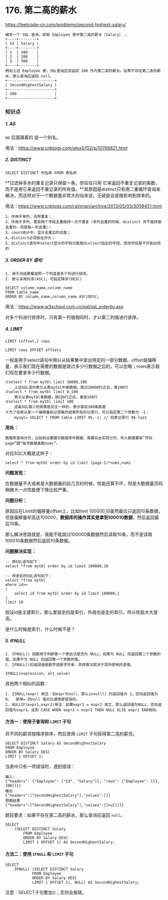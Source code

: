 # 176. 第二高的薪水

https://leetcode-cn.com/problems/second-highest-salary/ <br/>

```wiki
编写一个 SQL 查询，获取 Employee 表中第二高的薪水（Salary） 。
+----+--------+
| Id | Salary |
+----+--------+
| 1  | 100    |
| 2  | 200    |
| 3  | 300    |
+----+--------+
例如上述 Employee 表，SQL查询应该返回 200 作为第二高的薪水。如果不存在第二高的薪水，那么查询应返回 null。
+---------------------+
| SecondHighestSalary |
+---------------------+
| 200                 |
+---------------------+
```



### 知识点

##### 1. AS

as 后面跟着的 是一个别名。<br/>

用法：https://www.cnblogs.com/alex0702/p/10766821.html <br/>

##### 2. DISTINCT

```mysql
SELECT DISTINCT 列名称 FROM 表名称
```

**过滤掉多余的重复记录只保留一条，但往往只用 它来返回不重复记录的条数，而不是用它来返回不重记录的所有值。**其原因是distinct只有用二重循环查询来解决，而这样对于一个数据量非常大的站来说，无疑是会直接影响到效率的。<br/>

用法：https://www.cnblogs.com/rainman/archive/2013/05/03/3058451.html <br/>

```wiki
1、作用于单列，去除重复；
2、作用于多列，更具两个字段去重维持一方不重复（多列去重的时候，distinct 并不是拼接去重的，而是每一列去重）；
3、count统计中，显示去重后的总数；
4、distinct必须放在开头；
5、distinct语句中select显示的字段只能是distinct指定的字段，其他字段是不可能出现的
```

##### 3. ORDER BY 语句

```wiki
1. 用于对结果集按照一个列或者多个列进行排序。
2. 默认采用升序(ASC), 可指定降序(DESC)
```

```mysql
SELECT column_name,column_name
FROM table_name
ORDER BY column_name,column_name ASC|DESC;
```

用法：https://www.w3school.com.cn/sql/sql_orderby.asp <br/>

对多个列进行排序时，只有第一列值相同时，才以第二列值进行排序。<br/>

##### 4. LIMIT

```mysql
LIMIT [offset,] rows
```

```mysql
LIMIT rows OFFSET offsets
```

一般是用于select语句中用以从结果集中拿出特定的一部分数据。offset是偏移量，表示我们现在需要的数据是跳过多少行数据之后的，可以忽略；rows表示我们现在要拿多少行数据。<br/>

```wiki
①select * from mytbl limit 10000,100
	上边SQL语句表示从表mytbl中拿数据，跳过10000行之后，拿100行
②select * from mytbl limit 0,100
	表示从表mytbl拿数据，跳过0行之后，拿取100行
③select * from mytbl limit 100
	这条SQL跟②的效果是完全一样的，表示拿前100条数据
④为了检索从某一个偏移量到记录集的结束所有的记录行，可以指定第二个参数为 -1：
	mysql> SELECT * FROM table LIMIT 95,-1; // 检索记录行 96-last
```

**用处：** <br/>

```wiki
数据库查询分页，比如前台要展示数据库中数据，需要后台实现分页，传入数据要有“页码page”跟“每页数据条数nums”。
```

对应SQL大概是这样子：<br/>

```mysql
select * from mytbl order by id limit (page-1)*nums,nums
```

**问题发现：** <br/>

 在数据量不大或者是大数据量的前几页的时候，性能还算不坏，但是大数据量页码稍微大一点性能便下降比较严重。<br/>

**问题分析：**  <br/>

原因出在Limit的偏移量offset上，比如limit 100000,10虽然最后只返回10条数据，但是偏移量却高达100000，**数据库的操作其实是拿到100010数据**，然后返回最后10条。<br/>

那么解决思路就是，我能不能跳过100000条数据然后读取10条，而不是读取100010条数据然后返回10条数据。<br/>

**问题解决实现：** <br/>

```mysql
-- 原SQL语句如下：
select *from mytbl order by id limit 100000,10

-- 改进后的SQL语句如下：
select *from mytbl
where id>= 
(
	select id from mytbl order by id limit 100000,1
)
limit 10
```

假设id是主键索引，那么里层走的是索引，外层也是走的索引，所以性能大大提高。<br/>

是什么时候是索引，什么时候不是？<br/>

##### 5. IFNULL

```wiki
1. IFNULL() 函数用于判断第一个表达式是否为 NULL，如果为 NULL 则返回第二个参数的值，如果不为 NULL 则返回第一个参数的值。
2. IFNULL()的返回值是数字或是字符串，具体情况取决于其所使用的语境。
```

```mysql
IFNULL(expression, alt_value)
```

其他两个相似的函数：

```mysql
1. ISNULL(expr) 用法：如expr为null，那么isnull() 的返回值为 1，否则返回值为 0。  使用= 的null 值对比通常是错误的。
2. NULLIF(expr1,expr2)用法：如果expr1 = expr2 成立，那么返回值为NULL，否则返回值为expr1。这和 CASE WHEN expr1 = expr2 THEN NULL ELSE expr1 END相同。 
```



#### 方法一：使用子查询和 `LIMIT` 子句

将不同的薪资按降序排序，然后使用 `LIMIT` 子句获得第二高的薪资。<br/>

```mysql
SELECT DISTINCT Salary AS SecondHighestSalary
FROM Employee
ORDER BY Salary DESC
LIMIT 1 OFFSET 1;
```

当表中只有一项错误时，遇到错误：<br/>

```wiki
输入:
{"headers": {"Employee": ["Id", "Salary"]}, "rows": {"Employee": [[1, 100]]}}
输出
{"headers":["SecondHighestSalary"],"values":[]}
预期结果
{"headers":["SecondHighestSalary"],"values":[[null]]}
```

题目要求：如果不存在第二高的薪水，那么查询应返回 `null`。<br/>

```mysql
SELECT
    (SELECT DISTINCT Salary
        FROM Employee
        ORDER BY Salary DESC
        LIMIT 1 OFFSET 1) AS SecondHighestSalary;
```



#### 方法二：使用 `IFNULL` 和 `LIMIT` 子句

```mysql
SELECT
    IFNULL( (SELECT DISTINCT Salary 
            FROM Employee 
            ORDER BY Salary DESC
            LIMIT 1 OFFSET 1), NULL) AS SecondHighestSalary;
```

注意：SELECT子句要加()；否则会报错。<br/>



















